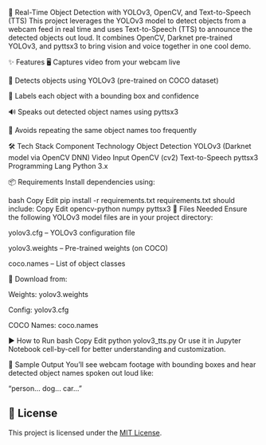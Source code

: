 🎯 Real-Time Object Detection with YOLOv3, OpenCV, and Text-to-Speech (TTS)
This project leverages the YOLOv3 model to detect objects from a webcam feed in real time and uses Text-to-Speech (TTS) to announce the detected objects out loud. It combines OpenCV, Darknet pre-trained YOLOv3, and pyttsx3 to bring vision and voice together in one cool demo.

✨ Features
🖥️ Captures video from your webcam live

🎯 Detects objects using YOLOv3 (pre-trained on COCO dataset)

🧠 Labels each object with a bounding box and confidence

🔊 Speaks out detected object names using pyttsx3

🚫 Avoids repeating the same object names too frequently

🛠 Tech Stack
Component	Technology
Object Detection	YOLOv3 (Darknet model via OpenCV DNN)
Video Input	OpenCV (cv2)
Text-to-Speech	pyttsx3
Programming Lang	Python 3.x

📦 Requirements
Install dependencies using:

bash
Copy
Edit
pip install -r requirements.txt
requirements.txt should include:
Copy
Edit
opencv-python
numpy
pyttsx3
📁 Files Needed
Ensure the following YOLOv3 model files are in your project directory:

yolov3.cfg – YOLOv3 configuration file

yolov3.weights – Pre-trained weights (on COCO)

coco.names – List of object classes

🔗 Download from:

Weights: yolov3.weights

Config: yolov3.cfg

COCO Names: coco.names

▶️ How to Run
bash
Copy
Edit
python yolov3_tts.py
Or use it in Jupyter Notebook cell-by-cell for better understanding and customization.

📸 Sample Output
You’ll see webcam footage with bounding boxes and hear detected object names spoken out loud like:

“person... dog... car...”


## 📄 License

This project is licensed under the [MIT License](./LICENSE).
